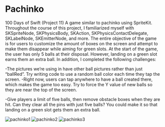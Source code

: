 # Pachinko
100 Days of Swift (Project 11) A game similar to pachinko using SpriteKit. Throughout the course of this project, I familiarized myself with SKSpriteNode, 
SKPhysicsBody, SKAction, SKPhysicsContactDelegate, SKLabelNode, SKEmitterNode, and more. The entire objective of the game is for users to customize the 
amount of boxes on the screen and attempt to make them disappear while aiming for green slots. At the start of the game, the user has only 5 balls at their
disposal. However, landing on a green slot earns them an extra ball. In addition, I completed the following challenges:


-The pictures we’re using in have other ball pictures rather than just “ballRed”. Try writing code to use a random ball color each time they tap the screen.
-Right now, users can tap anywhere to have a ball created there, which makes the game too easy. Try to force the Y value of new balls so they are near the top of the screen.


-Give players a limit of five balls, then remove obstacle boxes when they are hit. Can they clear all the pins with just five balls? You could make it so that landing on a green slot gets them an extra ball.


![pachinko1](https://user-images.githubusercontent.com/42749527/114954273-2d404800-9e28-11eb-922c-8dce7ed38b98.jpg)
![pachinko2](https://user-images.githubusercontent.com/42749527/114954285-33362900-9e28-11eb-84a1-6fef34c30afc.jpg)
![pachinko3](https://user-images.githubusercontent.com/42749527/114954291-37fadd00-9e28-11eb-8365-1ad0c631d6f7.jpg)

